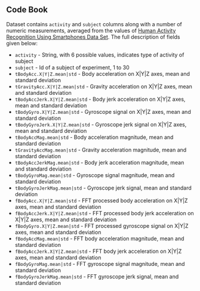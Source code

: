Code Book
---------

Dataset contains `activity` and `subject` columns along with a number of numeric measurements, averaged from the values
of [Human Activity Recognition Using Smartphones Data Set](http://archive.ics.uci.edu/ml/datasets/Human+Activity+Recognition+Using+Smartphones).
The full description of fields given below:

* `activity` - String, with  6 possible values, indicates type of activity of subject
* `subject` - Id of a subject of experiment, 1 to 30
* `tBodyAcc.X|Y|Z.mean|std` - Body acceleration on X|Y|Z axes, mean and standard deviation
* `tGravityAcc.X|Y|Z.mean|std` - Gravity acceleration on X|Y|Z axes, mean and standard deviation
* `tBodyAccJerk.X|Y|Z.mean|std` - Body jerk acceleration on X|Y|Z axes, mean and standard deviation
* `tBodyGyro.X|Y|Z.mean|std` - Gyroscope signal on X|Y|Z axes, mean and standard deviation
* `tBodyGyroJerk.X|Y|Z.mean|std` - Gyroscope jerk signal on X|Y|Z axes, mean and standard deviation
* `tBodyAccMag.mean|std` - Body acceleration magnitude, mean and standard deviation
* `tGravityAccMag.mean|std` - Gravity acceleration magnitude, mean and standard deviation
* `tBodyAccJerkMag.mean|std` - Body jerk acceleration magnitude, mean and standard deviation
* `tBodyGyroMag.mean|std` - Gyroscope signal magnitude, mean and standard deviation
* `tBodyGyroJerkMag.mean|std` - Gyroscope jerk signal, mean and standard deviation
* `fBodyAcc.X|Y|Z.mean|std` - FFT processed body acceleration on X|Y|Z axes, mean and standard deviation
* `fBodyAccJerk.X|Y|Z.mean|std` - FFT processed body jerk acceleration on X|Y|Z axes, mean and standard deviation
* `fBodyGyro.X|Y|Z.mean|std` - FFT processed gyroscope signal on X|Y|Z axes, mean and standard deviation
* `fBodyAccMag.mean|std` - FFT body acceleration magnitude, mean and standard deviation
* `fBodyAccJerk.X|Y|Z.mean|std` - FFT body jerk acceleration on X|Y|Z axes, mean and standard deviation
* `fBodyGyroMag.mean|std` - FFT gyroscope signal magnitude, mean and standard deviation
* `fBodyGyroJerkMag.mean|std` - FFT gyroscope jerk signal, mean and standard deviation
